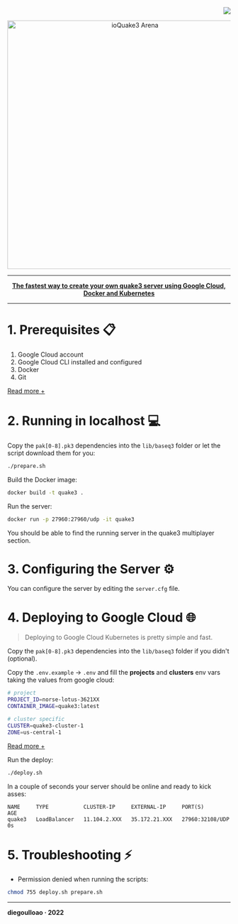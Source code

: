 <p align="right">
  <img src="https://img.shields.io/badge/ioquake3-server-red?style=for-the-badge" />
</p>

<p align="center">
  <img src="https://github.com/diegoulloao/ioquake3-mac-install/raw/master/logo.png" alt="ioQuake3 Arena" width="560"/>
</p>

---

<p align="center">
  <b><a href="https://github.com/diegoulloao/ioquake3-server-gcloud">The fastest way to create your own quake3 server using Google Cloud, Docker and Kubernetes</a></b>
</p>

---

# 1. Prerequisites 📋

1. Google Cloud account
2. Google Cloud CLI installed and configured
3. Docker
4. Git

[Read more +](https://github.com/diegoulloao/ioquake3-server-gcloud/tree/main/docs/prerequisites.md)

# 2. Running in localhost 💻

Copy the `pak[0-8].pk3` dependencies into the `lib/baseq3` folder or let the script download them for you:

```bash
./prepare.sh
```

Build the Docker image:

```bash
docker build -t quake3 .
```

Run the server:

```bash
docker run -p 27960:27960/udp -it quake3
```

You should be able to find the running server in the quake3 multiplayer section.

# 3. Configuring the Server ⚙️
You can configure the server by editing the `server.cfg` file.

# 4. Deploying to Google Cloud 🌐

> Deploying to Google Cloud Kubernetes is pretty simple and fast.

Copy the `pak[0-8].pk3` dependencies into the `lib/baseq3` folder if you didn't (optional).

Copy the `.env.example` -> `.env` and fill the **projects** and **clusters** env vars taking the values from google cloud:

```bash
# project
PROJECT_ID=norse-lotus-3621XX
CONTAINER_IMAGE=quake3:latest

# cluster specific
CLUSTER=quake3-cluster-1
ZONE=us-central-1
```

[Read more +](https://github.com/diegoulloao/ioquake3-server-gcloud/tree/main/docs/env-vars.md)

Run the deploy:

```bash
./deploy.sh
```

In a couple of seconds your server should be online and ready to kick asses:

```
NAME     TYPE           CLUSTER-IP     EXTERNAL-IP     PORT(S)           AGE
quake3   LoadBalancer   11.104.2.XXX   35.172.21.XXX   27960:32108/UDP   0s
```

# 5. Troubleshooting ⚡️

- Permission denied when running the scripts:

```bash
chmod 755 deploy.sh prepare.sh
```

---

**diegoulloao · 2022**
